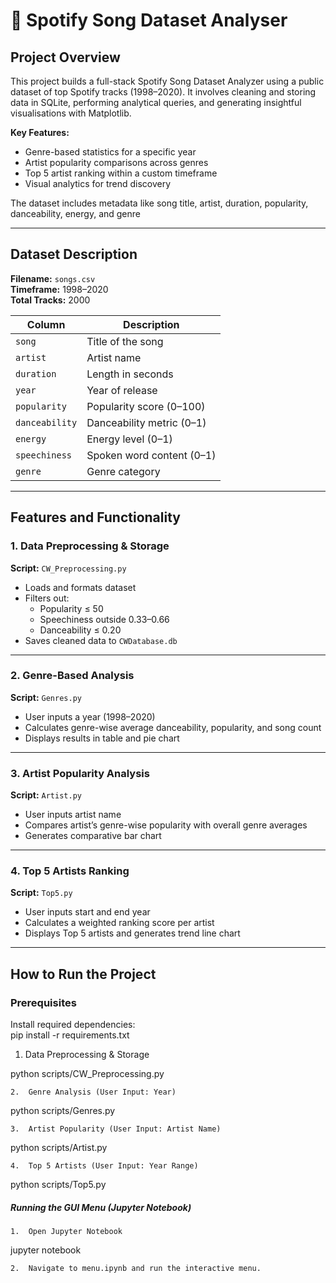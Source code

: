 # 🎵 Spotify Song Dataset Analyser

##  Project Overview

This project builds a full-stack Spotify Song Dataset Analyzer using a public dataset of top Spotify tracks (1998–2020). It involves cleaning and storing data in SQLite, performing analytical queries, and generating insightful visualisations with Matplotlib.

**Key Features:**
- Genre-based statistics for a specific year  
- Artist popularity comparisons across genres  
- Top 5 artist ranking within a custom timeframe  
- Visual analytics for trend discovery  

The dataset includes metadata like song title, artist, duration, popularity, danceability, energy, and genre

---
##  Dataset Description

**Filename:** `songs.csv`  
**Timeframe:** 1998–2020  
**Total Tracks:** 2000  

| Column        | Description                          |
|---------------|--------------------------------------|
| `song`        | Title of the song                    |
| `artist`      | Artist name                          |
| `duration`    | Length in seconds                    |
| `year`        | Year of release                      |
| `popularity`  | Popularity score (0–100)             |
| `danceability`| Danceability metric (0–1)            |
| `energy`      | Energy level (0–1)                   |
| `speechiness` | Spoken word content (0–1)            |
| `genre`       | Genre category                       |

---

##  Features and Functionality

### 1. Data Preprocessing & Storage  
**Script:** `CW_Preprocessing.py`
- Loads and formats dataset
- Filters out:
  - Popularity ≤ 50  
  - Speechiness outside 0.33–0.66  
  - Danceability ≤ 0.20  
- Saves cleaned data to `CWDatabase.db`

---

### 2. Genre-Based Analysis  
**Script:** `Genres.py`
- User inputs a year (1998–2020)
- Calculates genre-wise average danceability, popularity, and song count
- Displays results in table and pie chart

---

### 3. Artist Popularity Analysis  
**Script:** `Artist.py`
- User inputs artist name
- Compares artist’s genre-wise popularity with overall genre averages
- Generates comparative bar chart

---

### 4. Top 5 Artists Ranking  
**Script:** `Top5.py`
- User inputs start and end year
- Calculates a weighted ranking score per artist
- Displays Top 5 artists and generates trend line chart

---

##  How to Run the Project

### Prerequisites  
Install required dependencies:  
pip install -r requirements.txt


1.	Data Preprocessing & Storage

python scripts/CW_Preprocessing.py


	2.	Genre Analysis (User Input: Year)

python scripts/Genres.py


	3.	Artist Popularity (User Input: Artist Name)

python scripts/Artist.py


	4.	Top 5 Artists (User Input: Year Range)

python scripts/Top5.py



##### Running the GUI Menu (Jupyter Notebook)
 
	1.	Open Jupyter Notebook

jupyter notebook


	2.	Navigate to menu.ipynb and run the interactive menu.





